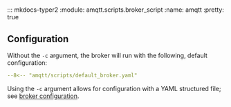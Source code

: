 #

::: mkdocs-typer2
    :module: amqtt.scripts.broker_script
    :name: amqtt
    :pretty: true

## Configuration

Without the `-c` argument, the broker will run with the following, default configuration:

```yaml
--8<-- "amqtt/scripts/default_broker.yaml"
```

Using the `-c` argument allows for configuration with a YAML structured file; see [broker configuration](broker_config.md). 
